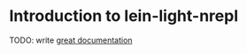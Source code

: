 # Introduction to lein-light-nrepl

TODO: write [great documentation](http://jacobian.org/writing/great-documentation/what-to-write/)

